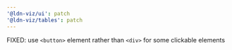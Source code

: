 ```yaml
---
'@ldn-viz/ui': patch
'@ldn-viz/tables': patch
---
```


FIXED: use `<button>` element rather than `<div>` for some clickable elements
